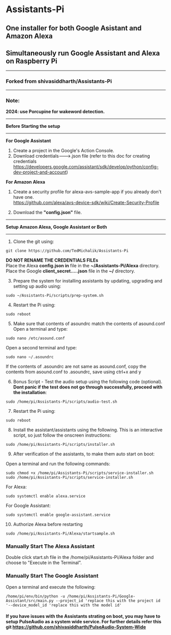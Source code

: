 # Assistants-Pi
## One installer for both Google Asistant and Amazon Alexa   
## Simultaneously run Google Assistant and Alexa on Raspberry Pi    
*******************************************************************************************************************************
### **Forked from shivasiddharth/Assistants-Pi**  

*******************************************************************************************************************************
### Note:
**2024: use Porcupine for wakeword detection.**  
****************************************************************
**Before Starting the setup**
****************************************************************
**For Google Assistant**  
1. Create a project in the Google's Action Console.    
2. Download credentials--->.json file (refer to this doc for creating credentials https://developers.google.com/assistant/sdk/develop/python/config-dev-project-and-account)   


**For Amazon Alexa**  
1. Create a security profile for alexa-avs-sample-app if you already don't have one.  
https://github.com/alexa/avs-device-sdk/wiki/Create-Security-Profile  

2. Download the **"config.json"** file. 


***************************************************************
**Setup Amazon Alexa, Google Assistant or Both**     
***************************************************************
1. Clone the git using:
```
git clone https://github.com/TedMichalik/Assistants-Pi  
```    
**DO NOT RENAME THE CREDENTIALS FILEs**     
Place the Alexa **config.json in** file in the  **~/Assistants-Pi/Alexa** directory.        
Place the Google **client_secret.....json** file in the **~/** directory.     

3. Prepare the system for installing assistants by updating, upgrading and setting up audio using:  
```
sudo ~/Assistants-Pi/scripts/prep-system.sh
```    

4. Restart the Pi using:
```
sudo reboot
```    

5. Make sure that contents of asoundrc match the contents of asound.conf    
   Open a terminal and type:  
```
sudo nano /etc/asound.conf
```
   Open a second terminal and type:    
```
sudo nano ~/.asoundrc
```  
   If the contents of .asoundrc are not same as asound.conf, copy the contents from asound.conf to .asoundrc, save using ctrl+x and y

6. Bonus Script - Test the audio setup using the following code (optional). **Dont panic if the test does not go through successfully, proceed with the installation**:  
```
sudo /home/pi/Assistants-Pi/scripts/audio-test.sh  
```     

7. Restart the Pi using:
```
sudo reboot
```      

8. Install the assistant/assistants using the following. This is an interactive script, so just follow the onscreen instructions:
```
sudo /home/pi/Assistants-Pi/scripts/installer.sh  
```      

9. After verification of the assistants, to make them auto start on boot:  

Open a terminal and run the following commands:  
```
sudo chmod +x /home/pi/Assistants-Pi/scripts/service-installer.sh
sudo /home/pi/Assistants-Pi/scripts/service-installer.sh  
```
For Alexa:  
```
sudo systemctl enable alexa.service  
```
For Google Assistant:  
```
sudo systemctl enable google-assistant.service  
```

10. Authorize Alexa before restarting  
```
sudo /home/pi/Assistants-Pi/Alexa/startsample.sh  
```

### Manually Start The Alexa Assistant   
Double click start.sh file in the /home/pi/Assistants-Pi/Alexa folder and choose to "Execute in the Terminal".       

### Manually Start The Google Assistant
Open a terminal and execute the following:
```
/home/pi/env/bin/python -u /home/pi/Assistants-Pi/Google-Assistant/src/main.py --project_id 'replace this with the project id '--device_model_id 'replace this with the model id'
```   

#### If you have issues with the Assistants strating on boot, you may have to setup PulseAudio as a system wide service. For further details refer this git https://github.com/shivasiddharth/PulseAudio-System-Wide      
